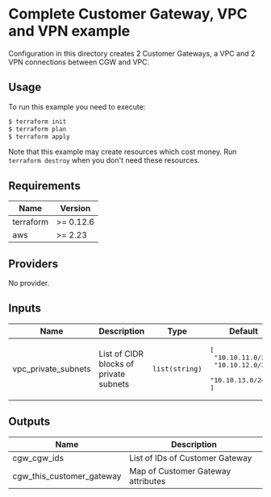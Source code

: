 # Complete Customer Gateway, VPC and VPN example

Configuration in this directory creates 2 Customer Gateways, a VPC and 2 VPN connections between CGW and VPC.

## Usage

To run this example you need to execute:

```bash
$ terraform init
$ terraform plan
$ terraform apply
```

Note that this example may create resources which cost money. Run `terraform destroy` when you don't need these resources.

<!-- BEGINNING OF PRE-COMMIT-TERRAFORM DOCS HOOK -->
## Requirements

| Name | Version |
|------|---------|
| terraform | >= 0.12.6 |
| aws | >= 2.23 |

## Providers

No provider.

## Inputs

| Name | Description | Type | Default | Required |
|------|-------------|------|---------|:--------:|
| vpc\_private\_subnets | List of CIDR blocks of private subnets | `list(string)` | <pre>[<br>  "10.10.11.0/24",<br>  "10.10.12.0/24",<br>  "10.10.13.0/24"<br>]</pre> | no |

## Outputs

| Name | Description |
|------|-------------|
| cgw\_cgw\_ids | List of IDs of Customer Gateway |
| cgw\_this\_customer\_gateway | Map of Customer Gateway attributes |

<!-- END OF PRE-COMMIT-TERRAFORM DOCS HOOK -->
